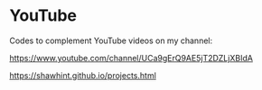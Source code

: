 # YouTube
Codes to complement YouTube videos on my channel: 

https://www.youtube.com/channel/UCa9gErQ9AE5jT2DZLjXBIdA

https://shawhint.github.io/projects.html

